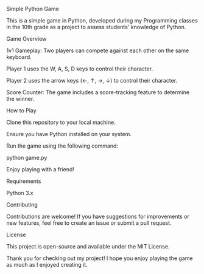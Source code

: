 Simple Python Game

This is a simple game in Python, developed during my Programming classes in the 10th grade as a project to assess students' knowledge of Python.

Game Overview

1v1 Gameplay: Two players can compete against each other on the same keyboard.

Player 1 uses the W, A, S, D keys to control their character.

Player 2 uses the arrow keys (←, ↑, →, ↓) to control their character.

Score Counter: The game includes a score-tracking feature to determine the winner.

How to Play

Clone this repository to your local machine.

Ensure you have Python installed on your system.

Run the game using the following command:

python game.py

Enjoy playing with a friend!

Requirements

Python 3.x

Contributing

Contributions are welcome! If you have suggestions for improvements or new features, feel free to create an issue or submit a pull request.

License

This project is open-source and available under the MIT License.

Thank you for checking out my project! I hope you enjoy playing the game as much as I enjoyed creating it.
